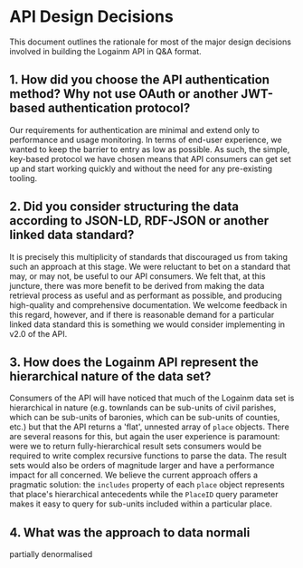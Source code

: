 # API Design Decisions

This document outlines the rationale for most of the major design decisions involved in building the Logainm API in Q&A format.

## 1. How did you choose the API authentication method? Why not use OAuth or another JWT-based authentication protocol?

Our requirements for authentication are minimal and extend only to performance and usage monitoring. In terms of end-user experience, we wanted to keep the barrier to entry as low as possible. As such, the simple, key-based protocol we have chosen means that API consumers can get set up and start working quickly and without the need for any pre-existing tooling.

## 2. Did you consider structuring the data according to JSON-LD, RDF-JSON or another linked data standard?

It is precisely this multiplicity of standards that discouraged us from taking such an approach at this stage. We were reluctant to 
bet on a standard that may, or may not, be useful to our API consumers. We felt that, at this juncture, there was more benefit to be derived from making the data retrieval process as useful and as performant as possible, and producing high-quality and comprehensive documentation. We welcome feedback in this regard, however, and if there is reasonable demand for a particular linked data standard this is something we would consider implementing in v2.0 of the API.

## 3. How does the Logainm API represent the hierarchical nature of the data set?

Consumers of the API will have noticed that much of the Logainm data set is hierarchical in nature (e.g. townlands can be sub-units of civil parishes, which can be sub-units of baronies, which can be sub-units of counties, etc.) but that the API returns a 'flat', unnested array of `place` objects. There are several reasons for this, but again the user experience is paramount: were we to return fully-hierarchical result sets consumers would be required to write complex recursive functions to parse the data. The result sets would also be orders of magnitude larger and have a performance impact for all concerned. We believe the current approach offers a pragmatic solution: the `includes` property of each `place` object represents that place's hierarchical antecedents while the `PlaceID` query parameter makes it easy to query for sub-units included within a particular place.

## 4. What was the approach to data normali
partially denormalised

